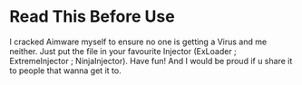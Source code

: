# Read This Before Use

I cracked Aimware myself to ensure no one is getting a Virus and me neither. Just put the file in your favourite Injector (ExLoader ; ExtremeInjector ; NinjaInjector). Have fun!
And I would be proud if u share it to people that wanna get it to. 
